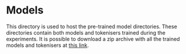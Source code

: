# Models

This directory is used to host the pre-trained model directories.
These directories contain both models and tokenisers trained during the experiments.
It is possible to download a zip archive with all the trained models and tokenisers at [this link](https://polimi365-my.sharepoint.com/:u:/g/personal/10451445_polimi_it/ESuBW6NcQZtLuvxiQVc9PhwBXn-H2K22oi2Z4F1Q_a9ajA?e=72vhXB).